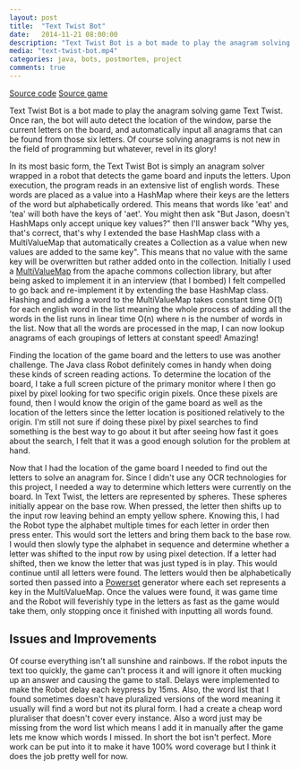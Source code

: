 ```yaml
---
layout: post
title:  "Text Twist Bot"
date:   2014-11-21 08:00:00
description: "Text Twist Bot is a bot made to play the anagram solving game Text Twist. Once ran, the bot will auto detect the location of the window, parse the current letters on the board, and automatically input all anagrams that can be found from those six letters."
media: "text-twist-bot.mp4"
categories: java, bots, postmortem, project
comments: true
---
```


<a href="https://github.com/lee-jason/TextTwistBot">Source code</a>
<a href="http://zone.msn.com/en/texttwist/default.htm?intgid=hp_word_1">Source game</a>

Text Twist Bot is a bot made to play the anagram solving game Text Twist. Once ran, the bot will auto detect the location of the window, parse the current letters on the board, and automatically input all anagrams that can be found from those six letters. Of course solving anagrams is not new in the field of programming but whatever, revel in its glory!

In its most basic form, the Text Twist Bot is simply an anagram solver wrapped in a robot that detects the game board and inputs the letters. Upon execution, the program reads in an extensive list of english words. These words are placed as a value into a HashMap where their keys are the letters of the word but alphabetically ordered. This means that words like 'eat' and 'tea' will both have the keys of 'aet'. You might then ask "But Jason, doesn't HashMaps only accept unique key values?" then I'll answer back "Why yes, that's correct, that's why I extended the base HashMap class with a MultiValueMap that automatically creates a Collection as a value when new values are added to the same key". This means that no value with the same key will be overwritten but rather added onto in the collection. Initially I used a [MultiValueMap](https://commons.apache.org/proper/commons-collections/javadocs/api-3.2.1/org/apache/commons/collections/map/MultiValueMap.html) from the apache commons collection library, but after being asked to implement it in an interview (that I bombed) I felt compelled to go back and re-implement it by extending the base HashMap class. Hashing and adding a word to the MultiValueMap takes constant time O(1) for each english word in the list meaning the whole process of adding all the words in the list runs in linear time O(n) where n is the number of words in the list. Now that all the words are processed in the map, I can now lookup anagrams of each groupings of letters at constant speed! Amazing!

Finding the location of the game board and the letters to use was another challenge. The Java class Robot definitely comes in handy when doing these kinds of screen reading actions. To determine the location of the board, I take a full screen picture of the primary monitor where I then go pixel by pixel looking for two specific origin pixels. Once these pixels are found, then I would know the origin of the game board as well as the location of the letters since the letter location is positioned relatively to the origin. I'm still not sure if doing these pixel by pixel searches to find something is the best way to go about it but after seeing how fast it goes about the search, I felt that it was a good enough solution for the problem at hand.

Now that I had the location of the game board I needed to find out the letters to solve an anagram for. Since I didn't use any OCR technologies for this project, I needed a way to determine which letters were currently on the board. In Text Twist, the letters are represented by spheres. These spheres initially appear on the base row. When pressed, the letter then shifts up to the input row leaving behind an empty yellow sphere. Knowing this, I had the Robot type the alphabet multiple times for each letter in order then press enter. This would sort the letters and bring them back to the base row. I would then slowly type the alphabet in sequence and determine whether a letter was shifted to the input row by using pixel detection. If a letter had shifted, then we know the letter that was just typed is in play. This would continue until all letters were found. The letters would then be alphabetically sorted then passed into a [Powerset](http://en.wikipedia.org/wiki/Power_set) generator where each set represents a key in the MultiValueMap. Once the values were found, it was game time and the Robot will feverishly type in the letters as fast as the game would take them, only stopping once it finished with inputting all words found.

## Issues and Improvements

Of course everything isn't all sunshine and rainbows. If the robot inputs the text too quickly, the game can't process it and will ignore it often mucking up an answer and causing the game to stall. Delays were implemented to make the Robot delay each keypress by 15ms. Also, the word list that I found sometimes doesn't have pluralized versions of the word meaning it usually will find a word but not its plural form. I had a create a cheap word pluraliser that doesn't cover every instance. Also a word just may be missing from the word list which means I add it in manually after the game lets me know which words I missed. In short the bot isn't perfect. More work can be put into it to make it have 100% word coverage but I think it does the job pretty well for now.